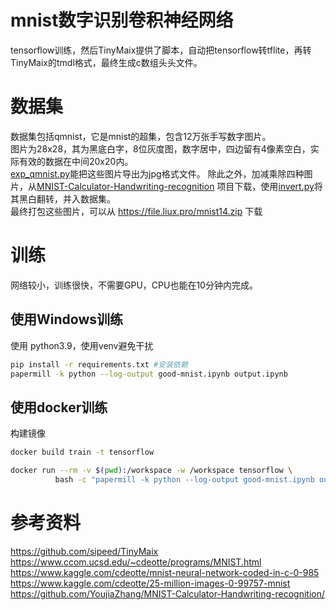 # mnist数字识别卷积神经网络
tensorflow训练，然后TinyMaix提供了脚本，自动把tensorflow转tflite，再转TinyMaix的tmdl格式，最终生成c数组头头文件。
# 数据集
数据集包括qmnist，它是mnist的超集，包含12万张手写数字图片。  
图片为28x28，其为黑底白字，8位灰度图，数字居中，四边留有4像素空白，实际有效的数据在中间20x20内。  
[exp_qmnist.py](script/exp_qmnist.py)能把这些图片导出为jpg格式文件。
除此之外，加减乘除四种图片，从[MNIST-Calculator-Handwriting-recognition](https://github.com/YoujiaZhang/MNIST-Calculator-Handwriting-recognition/blob/master/models/cfs.tar.xz)
项目下载，使用[invert.py](script%2Finvert.py)将其黑白翻转，并入数据集。  
最终打包这些图片，可以从 https://file.liux.pro/mnist14.zip 下载
# 训练
网络较小，训练很快，不需要GPU，CPU也能在10分钟内完成。
## 使用Windows训练
使用 python3.9，使用venv避免干扰
```bash
pip install -r requirements.txt #安装依赖
papermill -k python --log-output good-mnist.ipynb output.ipynb
```
## 使用docker训练
构建镜像
```bash
docker build train -t tensorflow
```

```bash
docker run --rm -v $(pwd):/workspace -w /workspace tensorflow \
          bash -c "papermill -k python --log-output good-mnist.ipynb output.ipynb"
```
# 参考资料
https://github.com/sipeed/TinyMaix  
https://www.ccom.ucsd.edu/~cdeotte/programs/MNIST.html  
https://www.kaggle.com/cdeotte/mnist-neural-network-coded-in-c-0-985  
https://www.kaggle.com/cdeotte/25-million-images-0-99757-mnist  
https://github.com/YoujiaZhang/MNIST-Calculator-Handwriting-recognition/  
